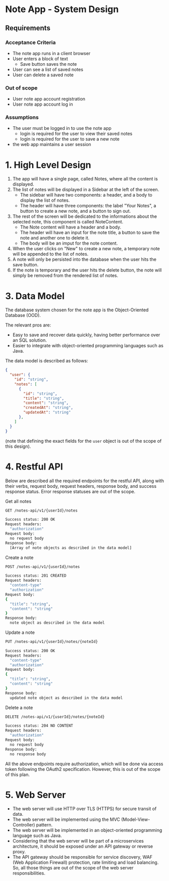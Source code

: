 # Note App - System Design

## Requirements

### Acceptance Criteria

* The note app runs in a client browser
* User enters a block of text
  * Save button saves the note
* User can see a list of saved notes
* User can delete a saved note

### Out of scope

* User note app account registration
* User note app account log in

### Assumptions

* The user must be logged in to use the note app
  * login is required for the user to view their saved notes
  * login is required for the user to save a new note
* the web app maintains a user session

# 1. High Level Design

1. The app will have a single page, called Notes, where all the content is displayed.
2. The list of notes will be displayed in a Sidebar at the left of the screen.
    * The sidebar will have two components: a header, and a body to display the list of notes.
    * The header will have three components: the label "Your Notes", a button to create a new note, and a button to sign out.
3. The rest of the screen will be dedicated to the informations about the selected note, this component is called NoteContent.
    * The Note content will have a header and a body.
    * The header will have an input for the note title, a button to save the note and another one to delete it.
    * The body will be an imput for the note content.
4. When the user clicks on "New" to create a new note, a temporary note will be appended to the list of notes.
5. A note will only be persisted into the database when the user hits the save button.
6. If the note is temporary and the user hits the delete button, the note will simply be removed from the rendered list of notes.

# 3. Data Model

The database system chosen for the note app is the Object-Oriented Database (OOD). 

The relevant pros are:

* Easy to save and recover data quickly, having better performance over an SQL solution.
* Easier to integrate with object-oriented programming languages such as Java.

The data model is described as follows:

```json
{
  "user": {
    "id": "string",
    "notes": [
      {
        "id": "string",
        "title": "string",
        "content": "string",
        "createdAt": "string",
        "updatedAt": "string"
      },
    ]
  }
}
```

(note that defining the exact fields for the `user` object is out of the scope of this design).

# 4. Restful API

Below are described all the required endpoints for the restful API, along with their verbs, request body, request headers, response body, and success response status. Error response statuses are out of the scope.

Get all notes
```bash
GET /notes-api/v1/{userId}/notes

Success status: 200 OK
Request headers:
  "authorization"
Request body:
  no request body
Response body:
  [Array of note objects as described in the data model]
```

Create a note
```bash
POST /notes-api/v1/{userId}/notes

Success status: 201 CREATED
Request headers:
  "content-type"
  "authorization"
Request body:
{
  "title": "string",
  "content": "string"
}
Response body:
  note object as described in the data model
```

Update a note

```bash
PUT /notes-api/v1/{userId}/notes/{noteId}

Success status: 200 OK
Request headers:
  "content-type"
  "authorization"
Request body:
{
  "title": "string",
  "content": "string"
}
Response body:
  updated note object as described in the data model
```

Delete a note
```bash
DELETE /notes-api/v1/{userId}/notes/{noteId}

Success status: 204 NO CONTENT
Request headers:
  "authorization"
Request body:
  no request body
Response body:
  no response body
```

All the above endpoints require authorization, which will be done via access token following the OAuth2 specification. However, this is out of the scope of this plan.

# 5. Web Server

* The web server will use HTTP over TLS (HTTPS) for secure transit of data.
* The web server will be implemented using the MVC (Model-View-Controller) pattern.
* The web server will be implemented in an object-oriented programming language such as Java.
* Considering that the web server will be part of a microservices architecture, it should be exposed under an API gateway or reverse proxy.
* The API gateway should be responsible for service discovery, WAF (Web Application Firewall) protection, rate limiting and load balancing. So, all those things are out of the scope of the web server responsibilities.
